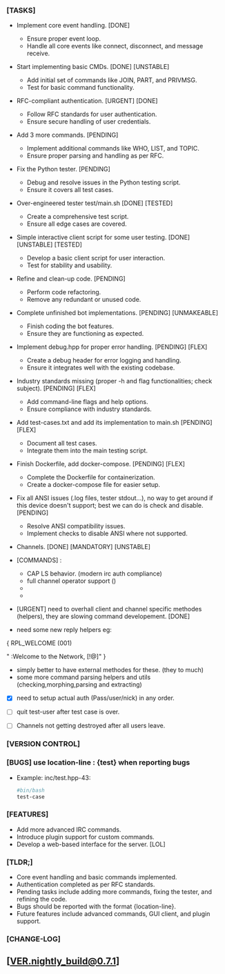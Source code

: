 
### [TASKS]

- Implement core event handling. [DONE]
  - Ensure proper event loop.
  - Handle all core events like connect, disconnect, and message receive.

- Start implementing basic CMDs. [DONE] [UNSTABLE]
  - Add initial set of commands like JOIN, PART, and PRIVMSG.
  - Test for basic command functionality.

- RFC-compliant authentication. [URGENT] [DONE]
  - Follow RFC standards for user authentication.
  - Ensure secure handling of user credentials.

- Add 3 more commands. [PENDING]
  - Implement additional commands like WHO, LIST, and TOPIC.
  - Ensure proper parsing and handling as per RFC.

- Fix the Python tester. [PENDING]
  - Debug and resolve issues in the Python testing script.
  - Ensure it covers all test cases.

- Over-engineered tester test/main.sh [DONE] [TESTED]
  - Create a comprehensive test script.
  - Ensure all edge cases are covered.

- Simple interactive client script for some user testing. [DONE] [UNSTABLE] [TESTED]
  - Develop a basic client script for user interaction.
  - Test for stability and usability.

- Refine and clean-up code. [PENDING]
  - Perform code refactoring.
  - Remove any redundant or unused code.

- Complete unfinished bot implementations. [PENDING] [UNMAKEABLE]
  - Finish coding the bot features.
  - Ensure they are functioning as expected.

- Implement debug.hpp for proper error handling. [PENDING] [FLEX]
  - Create a debug header for error logging and handling.
  - Ensure it integrates well with the existing codebase.

- Industry standards missing (proper -h and flag functionalities; check subject). [PENDING] [FLEX]
  - Add command-line flags and help options.
  - Ensure compliance with industry standards.

- Add test-cases.txt and add its implementation to main.sh [PENDING] [FLEX]
  - Document all test cases.
  - Integrate them into the main testing script.

- Finish Dockerfile, add docker-compose. [PENDING] [FLEX]
  - Complete the Dockerfile for containerization.
  - Create a docker-compose file for easier setup.

- Fix all ANSI issues (.log files, tester stdout...), no way to get around if this device doesn't support; best we can do is check and disable. [PENDING]
  - Resolve ANSI compatibility issues.
  - Implement checks to disable ANSI where not supported.

- Channels. [DONE] [MANDATORY] [UNSTABLE]
- [COMMANDS] :
    - CAP LS behavior. (modern irc auth compliance)
    - full channel operator support ()
    - 
    - 
- [URGENT] need to overhall client and channel specific methodes (helpers), they are slowing command developement. [DONE]
- need some new reply helpers eg:

{
 RPL_WELCOME (001)

  "<client> :Welcome to the <networkname> Network, <nick>[!<user>@<host>]"
}
- simply better to have external methodes for these. (they to much)
- some more command parsing helpers and utils (checking,morphing,parsing and extracting)
- [X] need to setup actual auth (Pass/user/nick) in any order.
- [ ] quit test-user after test case is over.
- [ ] Channels not getting destroyed after all users leave.


### [VERSION CONTROL]

### [BUGS] use location-line : {test} when reporting bugs

- Example: inc/test.hpp-43:
  ```bash
  #bin/bash
  test-case
  ```
### [FEATURES]

- Add more advanced IRC commands.
- Introduce plugin support for custom commands.
- Develop a web-based interface for the server. [LOL]

### [TLDR;]

- Core event handling and basic commands implemented.
- Authentication completed as per RFC standards.
- Pending tasks include adding more commands, fixing the tester, and refining the code.
- Bugs should be reported with the format {location-line}.
- Future features include advanced commands, GUI client, and plugin support.

### [CHANGE-LOG]

## [VER.nightly_build@0.7.1]

